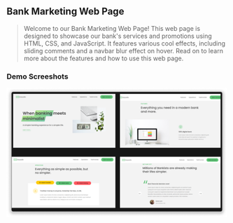  ## Bank Marketing Web Page

 > Welcome to our Bank Marketing Web Page! This web page is designed to showcase our bank's services and promotions using HTML, CSS, and JavaScript. It features various cool effects, including sliding comments and a navbar blur effect on hover. Read on to learn more about the features and how to use this web page.

### Demo Screeshots
![Easysafe](./readme-images/easySafe.png)

